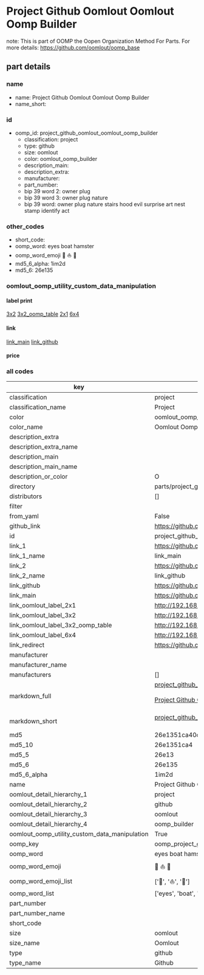 # Project Github Oomlout Oomlout Oomp Builder  

note: This is part of OOMP the Oopen Organization Method For Parts. For more details: https://github.com/oomlout/oomp_base

##  part details
  







### name
* name: Project Github Oomlout Oomlout Oomp Builder
* name_short: 
### id
* oomp_id: project_github_oomlout_oomlout_oomp_builder
  * classification: project
  * type: github
  * size: oomlout
  * color: oomlout_oomp_builder
  * description_main: 
  * description_extra: 
  * manufacturer: 
  * part_number: 
  * bip 39 word 2: owner plug
  * bip 39 word 3: owner plug nature
  * bip 39 word: owner plug nature stairs hood evil surprise art nest stamp identify act

### other_codes
* short_code: 
* oomp_word: eyes boat hamster
* oomp_word_emoji :eyes: :boat: :hamster:
* md5_6_alpha: 1im2d
* md5_6: 26e135






### oomlout_oomp_utility_custom_data_manipulation
#### label print
[3x2](http://192.168.1.245:1112/?label=oomp%201im2d)
[3x2_oomp_table](http://192.168.1.108:1112/?label=oomp%201im2d)
[2x1](http://192.168.1.242:1112/?label=oomp%201im2d)
[6x4](http://192.168.1.55:1112/?label=oomp%201im2d)    

#### link

[link_main](https://github.com/oomlout/oomlout_oomp_version_1_messy/tree/main/parts/project_github_oomlout_oomlout_oomp_builder) [link_github](https://github.com/oomlout/oomlout_oomp_version_1_messy/tree/main/parts/project_github_oomlout_oomlout_oomp_builder)                             

#### price







### all codes 
| key | value |  
| --- | --- |  
| classification | project |  
| classification_name | Project |  
| color | oomlout_oomp_builder |  
| color_name | Oomlout Oomp Builder |  
| description_extra |  |  
| description_extra_name |  |  
| description_main |  |  
| description_main_name |  |  
| description_or_color | O  |  
| directory | parts/project_github_oomlout_oomlout_oomp_builder |  
| distributors | [] |  
| filter |  |  
| from_yaml | False |  
| github_link | https://github.com/oomlout/oomlout_oomp_part_src/tree/main/parts/project_github_oomlout_oomlout_oomp_builder |  
| id | project_github_oomlout_oomlout_oomp_builder |  
| link_1 | https://github.com/oomlout/oomlout_oomp_version_1_messy/tree/main/parts/project_github_oomlout_oomlout_oomp_builder |  
| link_1_name | link_main |  
| link_2 | https://github.com/oomlout/oomlout_oomp_version_1_messy/tree/main/parts/project_github_oomlout_oomlout_oomp_builder |  
| link_2_name | link_github |  
| link_github | https://github.com/oomlout/oomlout_oomp_version_1_messy/tree/main/parts/project_github_oomlout_oomlout_oomp_builder |  
| link_main | https://github.com/oomlout/oomlout_oomp_version_1_messy/tree/main/parts/project_github_oomlout_oomlout_oomp_builder |  
| link_oomlout_label_2x1 | http://192.168.1.242:1112/?label=oomp%201im2d |  
| link_oomlout_label_3x2 | http://192.168.1.245:1112/?label=oomp%201im2d |  
| link_oomlout_label_3x2_oomp_table | http://192.168.1.108:1112/?label=oomp%201im2d |  
| link_oomlout_label_6x4 | http://192.168.1.55:1112/?label=oomp%201im2d |  
| link_redirect | https://github.com/oomlout/oomlout_oomp_version_1_messy/tree/main/parts/project_github_oomlout_oomlout_oomp_builder |  
| manufacturer |  |  
| manufacturer_name |  |  
| manufacturers | [] |  
| markdown_full | [project_github_oomlout_oomlout_oomp_builder](none)<br>[](none)<br>[Project Github Oomlout Oomlout Oomp Builder](none)<br><br> |  
| markdown_short | [project_github_oomlout_oomlout_oomp_builder](none)<br><br> |  
| md5 | 26e1351ca40cdb4d37b6ad4526e9b4f1 |  
| md5_10 | 26e1351ca4 |  
| md5_5 | 26e13 |  
| md5_6 | 26e135 |  
| md5_6_alpha | 1im2d |  
| name | Project Github Oomlout Oomlout Oomp Builder |  
| oomlout_detail_hierarchy_1 | project |  
| oomlout_detail_hierarchy_2 | github |  
| oomlout_detail_hierarchy_3 | oomlout |  
| oomlout_detail_hierarchy_4 | oomp_builder |  
| oomlout_oomp_utility_custom_data_manipulation | True |  
| oomp_key | oomp_project_github_oomlout_oomlout_oomp_builder |  
| oomp_word | eyes boat hamster |  
| oomp_word_emoji | :eyes: :boat: :hamster: |  
| oomp_word_emoji_list | [':eyes:', ':boat:', ':hamster:'] |  
| oomp_word_list | ['eyes', 'boat', 'hamster'] |  
| part_number |  |  
| part_number_name |  |  
| short_code |  |  
| size | oomlout |  
| size_name | Oomlout |  
| type | github |  
| type_name | Github |  

